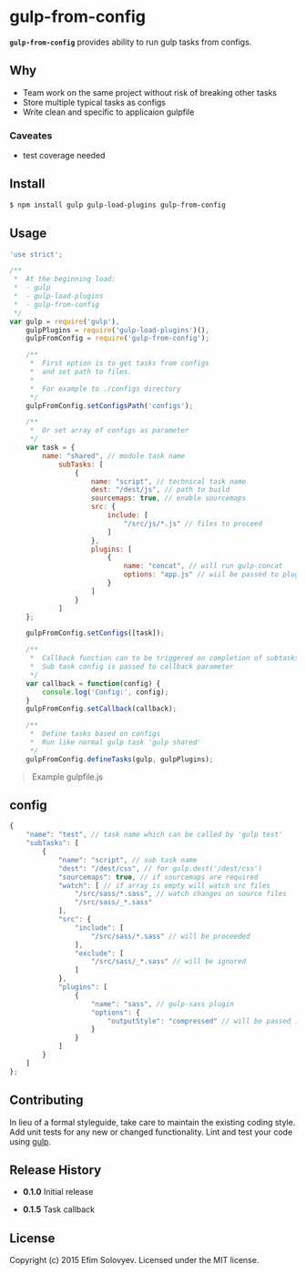 # gulp-from-config

**`gulp-from-config`** provides ability to run gulp tasks from configs.

## Why

- Team work on the same project without risk of breaking other tasks
- Store multiple typical tasks as configs
- Write clean and specific to applicaion gulpfile

### Caveates

- test coverage needed

## Install

```bash
$ npm install gulp gulp-load-plugins gulp-from-config
```

## Usage

```javascript
'use strict';

/**
 *  At the beginning load:
 *  - gulp
 *  - gulp-load-plugins
 *  - gulp-from-config
 */
var gulp = require('gulp'),
    gulpPlugins = require('gulp-load-plugins')(),
    gulpFromConfig = require('gulp-from-config');

    /**
     *  First option is to get tasks from configs
     *  and set path to files.
     *
     *  For example to ./configs directory
     */
    gulpFromConfig.setConfigsPath('configs');

    /**
     *  Or set array of configs as parameter
     */
    var task = {
        name: "shared", // module task name
            subTasks: [
                {
                    name: "script", // technical task name
                    dest: "/dest/js", // path to build
                    sourcemaps: true, // enable sourcemaps
                    src: {
                        include: [
                            "/src/js/*.js" // files to proceed
                        ]
                    },
                    plugins: [
                        {
                            name: "concat", // will run gulp-concat
                            options: "app.js" // wiil be passed to plugin parameter
                        }
                    ]
                }
            ]
    };

    gulpFromConfig.setConfigs([task]);

    /**
     *  Callback function can to be triggered on completion of subtasks
     *  Sub task config is passed to callback parameter
     */
    var callback = function(config) {
        console.log('Config:', config);
    }
    gulpFromConfig.setCallback(callback);

    /**
     *  Define tasks based on configs
     *  Run like normal gulp task 'gulp shared'
     */
    gulpFromConfig.defineTasks(gulp, gulpPlugins);
```
> Example gulpfile.js

## config

```javascript
{
    "name": "test", // task name which can be called by 'gulp test'
    "subTasks": [
        {
            "name": "script", // sub task name
            "dest": "/dest/css", // for gulp.dest('/dest/css')
            "sourcemaps": true, // if sourcemaps are required
            "watch": [ // if array is empty will watch src files
                "/src/sass/*.sass", // watch changes on source files
                "/src/sass/_*.sass"
            ],
            "src": {
                "include": [
                    "/src/sass/*.sass" // will be proceeded
                ],
                "exclude": [
                    "/src/sass/_*.sass" // will be ignored
                ]
            },
            "plugins": [
                {
                    "name": "sass", // gulp-sass plugin
                    "options": {
                        "outputStyle": "compressed" // will be passed into gulp.pipe(sass(options))
                    }
                }
            ]
        }
    ]
};
```

## Contributing

In lieu of a formal styleguide, take care to maintain the existing coding style. Add unit tests for any new or changed functionality. Lint and test your code using [gulp](http://gulpjs.com/).

## Release History

- **0.1.0** Initial release

- **0.1.5** Task callback

## License

Copyright (c) 2015 Efim Solovyev. Licensed under the MIT license.